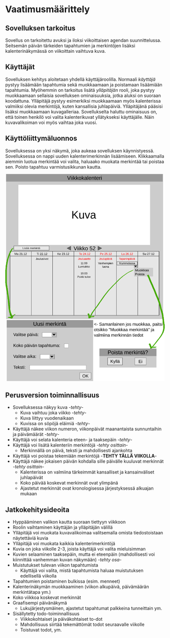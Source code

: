 # Vaatimusmäärittely

## Sovelluksen tarkoitus

Sovellus on tarkoitettu avuksi ja iloksi viikoittaisen agendan suunnittelussa. Seitsemän päivän tärkeiden tapahtumien ja merkintöjen lisäksi kalenterinäkymässä on viikoittain vaihtuva kuva.

## Käyttäjät

Sovelluksen kehitys aloitetaan yhdellä käyttäjäroolilla. Normaali *käyttäjä* pystyy lisäämään tapahtumia sekä muokkaamaan ja poistamaan lisäämiään tapahtumia. Myöhemmin on tarkoitus lisätä *ylläpitäjän* rooli, joka pystyy muokkaamaan sellaisia sovelluksen ominaisuuksia, jotka aluksi on suoraan koodattuna. Ylläpitäjä pystyy esimerkiksi muokkaamaan myös kalenterissa valmiiksi olevia merkintöjä, kuten kansallisia juhlapäiviä. Ylläpitäjänä pääsisi lisäksi muokkaamaan kuvagalleriaa. Sovellukselta haluttu ominaisuus on, että toinen henkilö voi valita kalenterikuvat yllätykseksi käyttäjälle. Näin kuvavalikoiman voi myös vaihtaa joka vuosi.

## Käyttöliittymäluonnos

Sovelluksessa on yksi näkymä, joka aukeaa sovelluksen käynnistyessä. Sovelluksessa on nappi uuden kalenterimerkinnän lisäämiseen. Klikkaamalla aiemmin luotua merkintää voi valita, haluaako muokata merkintää tai poistaa sen. Poisto tapahtuu varmistusikkunan kautta.

![Luonnoskuva sovelluksesta](https://github.com/maariaw/ot-harjoitustyo/blob/main/dokumentaatio/kuvat/vm-1.png)

## Perusversion toiminnallisuus

* Sovelluksessa näkyy kuva -*tehty*-
  * Kuva vaihtuu joka viikko -*tehty*-
  * Kuva liittyy vuodenaikaan
  * Kuvissa on söpöjä eläimiä -*tehty*-
* Käyttäjä näkee viikon numeron, viikonpäivät maanantaista sunnuntaihin ja päivämäärät -*tehty*-
* Käyttäjä voi selata kalenteria eteen- ja taaksepäin -*tehty*-
* Käyttäjä voi lisätä kalenteriin merkintöjä -*tehty osittain*-
  * Merkinnällä on päivä, teksti ja mahdollisesti ajankohta
* Käyttäjä voi poistaa tekemiään merkintöjä -**TEHTY TÄLLÄ VIIKOLLA**-
* Käyttäjä näkee jokaisen päivän kohdalla sille päivälle kuuluvat merkinnät -*tehty osittain*-
  * Kalenterissa on valmiina tärkeimmät kansalliset ja kansainväliset juhlapäivät
  * Koko päivää koskevat merkinnät ovat ylimpänä
  * Ajastetut merkinnät ovat kronologisessa järjestyksessä alkuajan mukaan

## Jatkokehitysideoita

* Hyppääminen valikon kautta suoraan tiettyyn viikkoon
* Roolin vaihtaminen käyttäjän ja ylläpitäjän välillä
* Ylläpitäjä voi muokata kuvavalikoimaa valitsemalla omista tiedostoistaan näytettäviä kuvia
* Ylläpitäjä voi muokata kaikkia kalenterimerkintöjä
* Kuvia on joka viikolle 2-3, joista käyttäjä voi valita mieluisimman
* Kuvien selaaminen taaksepäin, mutta ei eteenpäin (mahdollisesti voi kiinnittää vanhemman kuvan näkymään) -*tehty osa*-
* Muistutukset tulevan viikon tapahtumista
  * Käyttäjä voi valita, mistä tapahtumista haluaa muistutuksen edellisellä viikolla
* Tapahtumien poistaminen bulkissa (esim. menneet)
* Kalenterinäkymän muokkaaminen (viikon alkupäivä, päivämäärän merkintätapa ym.)
* Koko viikkoa koskevat merkinnät
* Graafisempi päivänäkymä
  * Lukujärjestysmäinen, ajastetut tapahtumat palkkeina tunneittain ym.
* Sisällytetty todo-toiminnallisuus
  * Viikkokohtaiset ja päiväkohtaiset to-dot
  * Mahdollisuus siirtää tekemättömät todot seuraavalle viikolle
  * Toistuvat todot, ym.
